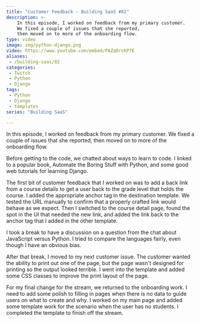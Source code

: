 ```yaml
---
title: "Customer Feedback - Building SaaS #82"
description: >-
    In this episode, I worked on feedback from my primary customer.
    We fixed a couple of issues that she reported,
    then moved on to more of the onboarding flow.
type: video
image: img/python-django.png
video: https://www.youtube.com/embed/PAZq0rcKP7E
aliases:
 - /building-saas/82
categories:
 - Twitch
 - Python
 - Django
tags:
 - Python
 - Django
 - templates
series: "Building SaaS"

---
```


In this episode, I worked on feedback from my primary customer.
We fixed a couple of issues that she reported,
then moved on to more of the onboarding flow.

Before getting to the code,
we chatted about ways
to learn to code.
I linked to a popular book,
Automate the Boring Stuff with Python,
and some good web tutorials
for learning Django.

The first bit of customer feedback
that I worked on
was to add a back link
from a course details
to get a user back
to the grade level
that holds the course.
I added the appropriate anchor tag
in the destination template.
We tested the URL manually
to confirm that a properly crafted link
would behave as we expect.
Then I switched
to the course detail page,
found the spot in the UI
that needed the new link,
and added the link back
to the anchor tag
that I added in the other template.

I took a break
to have a discussion
on a question
from the chat
about JavaScript versus Python.
I tried to compare the languages fairly,
even though I have an obvious bias.

After that break,
I moved to my next customer issue.
The customer wanted the ability
to print out one
of the page,
but the page wasn't designed
for printing
so the output looked terrible.
I went into the template
and added some CSS classes
to improve the print layout
of the page.

For my final change
for the stream,
we returned to the onboarding work.
I need to add some polish
to filling in pages
when there is no data
to guide users
on what to create and why.
I worked on my main page
and added some template work
for the scenario
when the user has no students.
I completed the template
to finish off the stream.
